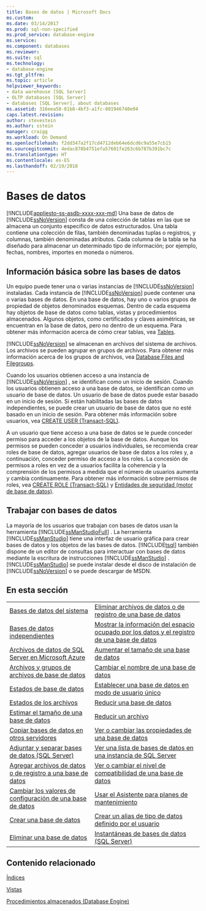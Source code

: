 ```yaml
---
title: Bases de datos | Microsoft Docs
ms.custom: 
ms.date: 03/14/2017
ms.prod: sql-non-specified
ms.prod_service: database-engine
ms.service: 
ms.component: databases
ms.reviewer: 
ms.suite: sql
ms.technology:
- database-engine
ms.tgt_pltfrm: 
ms.topic: article
helpviewer_keywords:
- data warehouse [SQL Server]
- OLTP databases [SQL Server]
- databases [SQL Server], about databases
ms.assetid: 316eea58-81b8-4bf3-a1fc-801946740e94
caps.latest.revision: 
author: stevestein
ms.author: sstein
manager: craigg
ms.workload: On Demand
ms.openlocfilehash: f2dd347a2f17cd4712deb64e6dcd6c9a55e7cb15
ms.sourcegitcommit: 4edac878b4751efa57601fe263c6b787b391bc7c
ms.translationtype: HT
ms.contentlocale: es-ES
ms.lasthandoff: 02/19/2018
---
```

# <a name="databases"></a>Bases de datos
[!INCLUDE[appliesto-ss-asdb-xxxx-xxx-md](../../includes/appliesto-ss-asdb-xxxx-xxx-md.md)]
Una base de datos de [!INCLUDE[ssNoVersion](../../includes/ssnoversion-md.md)] consta de una colección de tablas en las que se almacena un conjunto específico de datos estructurados. Una tabla contiene una colección de filas, también denominadas tuplas o registros, y columnas, también denominadas atributos. Cada columna de la tabla se ha diseñado para almacenar un determinado tipo de información; por ejemplo, fechas, nombres, importes en moneda o números.  
  
## <a name="basic-information-about-databases"></a>Información básica sobre las bases de datos  
 Un equipo puede tener una o varias instancias de [!INCLUDE[ssNoVersion](../../includes/ssnoversion-md.md)] instaladas. Cada instancia de [!INCLUDE[ssNoVersion](../../includes/ssnoversion-md.md)] puede contener una o varias bases de datos.  En una base de datos, hay uno o varios grupos de propiedad de objetos denominados esquemas. Dentro de cada esquema hay objetos de base de datos como tablas, vistas y procedimientos almacenados. Algunos objetos, como certificados y claves asimétricas, se encuentran en la base de datos, pero no dentro de un esquema. Para obtener más información acerca de cómo crear tablas, vea [Tables](../../relational-databases/tables/tables.md).  
  
 [!INCLUDE[ssNoVersion](../../includes/ssnoversion-md.md)] se almacenan en archivos del sistema de archivos. Los archivos se pueden agrupar en grupos de archivos. Para obtener más información acerca de los grupos de archivos, vea [Database Files and Filegroups](../../relational-databases/databases/database-files-and-filegroups.md).  
  
 Cuando los usuarios obtienen acceso a una instancia de [!INCLUDE[ssNoVersion](../../includes/ssnoversion-md.md)] , se identifican como un inicio de sesión. Cuando los usuarios obtienen acceso a una base de datos, se identifican como un usuario de base de datos. Un usuario de base de datos puede estar basado en un inicio de sesión. Si están habilitadas las bases de datos independientes, se puede crear un usuario de base de datos que no esté basado en un inicio de sesión. Para obtener más información sobre usuarios, vea [CREATE USER &#40;Transact-SQL&#41;](../../t-sql/statements/create-user-transact-sql.md).  
  
 A un usuario que tiene acceso a una base de datos se le puede conceder permiso para acceder a los objetos de la base de datos. Aunque los permisos se pueden conceder a usuarios individuales, se recomienda crear roles de base de datos, agregar usuarios de base de datos a los roles y, a continuación, conceder permiso de acceso a los roles. La concesión de permisos a roles en vez de a usuarios facilita la coherencia y la comprensión de los permisos a medida que el número de usuarios aumenta y cambia continuamente. Para obtener más información sobre permisos de roles, vea [CREATE ROLE &#40;Transact-SQL&#41;](../../t-sql/statements/create-role-transact-sql.md) y [Entidades de seguridad &#40;motor de base de datos&#41;](../../relational-databases/security/authentication-access/principals-database-engine.md).  
  
## <a name="working-with-databases"></a>Trabajar con bases de datos  
 La mayoría de los usuarios que trabajan con bases de datos usan la herramienta [!INCLUDE[ssManStudioFull](../../includes/ssmanstudiofull-md.md)] . La herramienta [!INCLUDE[ssManStudio](../../includes/ssmanstudio-md.md)] tiene una interfaz de usuario gráfica para crear bases de datos y los objetos de las bases de datos. [!INCLUDE[tsql](../../includes/tsql-md.md)] también dispone de un editor de consultas para interactuar con bases de datos mediante la escritura de instrucciones [!INCLUDE[ssManStudio](../../includes/ssmanstudio-md.md)] . [!INCLUDE[ssManStudio](../../includes/ssmanstudio-md.md)] se puede instalar desde el disco de instalación de [!INCLUDE[ssNoVersion](../../includes/ssnoversion-md.md)] o se puede descargar de MSDN.  
  
## <a name="in-this-section"></a>En esta sección  
  
|||  
|-|-|  
|[Bases de datos del sistema](../../relational-databases/databases/system-databases.md)|[Eliminar archivos de datos o de registro de una base de datos](../../relational-databases/databases/delete-data-or-log-files-from-a-database.md)|  
|[Bases de datos independientes](../../relational-databases/databases/contained-databases.md)|[Mostrar la información del espacio ocupado por los datos y el registro de una base de datos](../../relational-databases/databases/display-data-and-log-space-information-for-a-database.md)|  
|[Archivos de datos de SQL Server en Microsoft Azure](../../relational-databases/databases/sql-server-data-files-in-microsoft-azure.md)|[Aumentar el tamaño de una base de datos](../../relational-databases/databases/increase-the-size-of-a-database.md)|  
|[Archivos y grupos de archivos de base de datos](../../relational-databases/databases/database-files-and-filegroups.md)|[Cambiar el nombre de una base de datos](../../relational-databases/databases/rename-a-database.md)|  
|[Estados de base de datos](../../relational-databases/databases/database-states.md)|[Establecer una base de datos en modo de usuario único](../../relational-databases/databases/set-a-database-to-single-user-mode.md)|  
|[Estados de los archivos](../../relational-databases/databases/file-states.md)|[Reducir una base de datos](../../relational-databases/databases/shrink-a-database.md)|  
|[Estimar el tamaño de una base de datos](../../relational-databases/databases/estimate-the-size-of-a-database.md)|[Reducir un archivo](../../relational-databases/databases/shrink-a-file.md)|  
|[Copiar bases de datos en otros servidores](../../relational-databases/databases/copy-databases-to-other-servers.md)|[Ver o cambiar las propiedades de una base de datos](../../relational-databases/databases/view-or-change-the-properties-of-a-database.md)|  
|[Adjuntar y separar bases de datos &#40;SQL Server&#41;](../../relational-databases/databases/database-detach-and-attach-sql-server.md)|[Ver una lista de bases de datos en una instancia de SQL Server](../../relational-databases/databases/view-a-list-of-databases-on-an-instance-of-sql-server.md)|  
|[Agregar archivos de datos o de registro a una base de datos](../../relational-databases/databases/add-data-or-log-files-to-a-database.md)|[Ver o cambiar el nivel de compatibilidad de una base de datos](../../relational-databases/databases/view-or-change-the-compatibility-level-of-a-database.md)|  
|[Cambiar los valores de configuración de una base de datos](../../relational-databases/databases/change-the-configuration-settings-for-a-database.md)|[Usar el Asistente para planes de mantenimiento](../../relational-databases/maintenance-plans/use-the-maintenance-plan-wizard.md)|  
|[Crear una base de datos](../../relational-databases/databases/create-a-database.md)|[Crear un alias de tipo de datos definido por el usuario](../../relational-databases/databases/create-a-user-defined-data-type-alias.md)|  
|[Eliminar una base de datos](../../relational-databases/databases/delete-a-database.md)|[Instantáneas de bases de datos &#40;SQL Server&#41;](../../relational-databases/databases/database-snapshots-sql-server.md)|  
  
## <a name="related-content"></a>Contenido relacionado  
 [Índices](../../relational-databases/indexes/indexes.md)  
  
 [Vistas](../../relational-databases/views/views.md)  
  
 [Procedimientos almacenados &#40;Database Engine&#41;](../../relational-databases/stored-procedures/stored-procedures-database-engine.md)  
  
  

